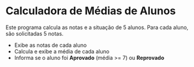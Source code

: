 # Calculadora de Médias de Alunos

Este programa calcula as notas e a situação de 5 alunos. Para cada aluno, são solicitadas 5 notas.

- Exibe as notas de cada aluno
- Calcula e exibe a média de cada aluno
- Informa se o aluno foi **Aprovado** (média >= 7) ou **Reprovado**